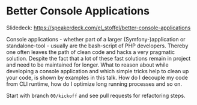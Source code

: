 # Better Console Applications

Slidedeck: https://speakerdeck.com/el_stoffel/better-console-applications

Console applications - whether part of a larger (Symfony-)application or standalone-tool - usually are the bash-script of PHP developers. Thereby one often leaves the path of clean code and hacks a very pragmatic solution. Despite the fact that a lot of these fast solutions remain in project and need to be maintained for longer. What to reason about while developing a console application and which simple tricks help to clean up your code, is shown by examples in this talk. How do I decouple my code from CLI runtime, how do I optimize long running processes and so on.

Start with branch `00/kickoff` and see pull requests for refactoring steps.
